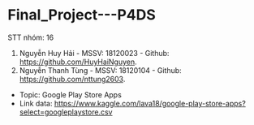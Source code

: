 # Final_Project---P4DS
STT nhóm: 16
1. Nguyễn Huy Hải - MSSV: 18120023 - Github: https://github.com/HuyHaiNguyen.
2. Nguyễn Thanh Tùng - MSSV: 18120104 - Github: https://github.com/nttung2603.

- Topic: Google Play Store Apps
- Link data: https://www.kaggle.com/lava18/google-play-store-apps?select=googleplaystore.csv